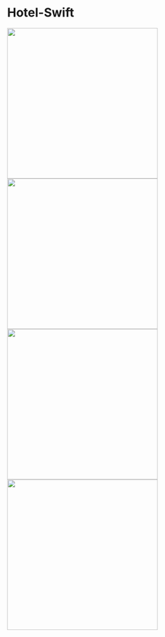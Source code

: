 # Hotel-Swift


<p float="left">
<img src="https://user-images.githubusercontent.com/113794954/213933622-16fb432b-bb49-4d36-bb46-c79e58c4c790.png" width="350"/>
<img src="https://user-images.githubusercontent.com/113794954/213933618-9309161b-267a-43ce-88ee-05e3fe4dc177.png" width="350"/>
<img src="https://user-images.githubusercontent.com/113794954/213933614-b23b300b-810f-48ab-b832-150641c19a97.png" width="350"/>
<img src="https://user-images.githubusercontent.com/113794954/213933629-b9cbc85a-9611-41b1-8f8b-cea07420bad4.png" width="350"/>

